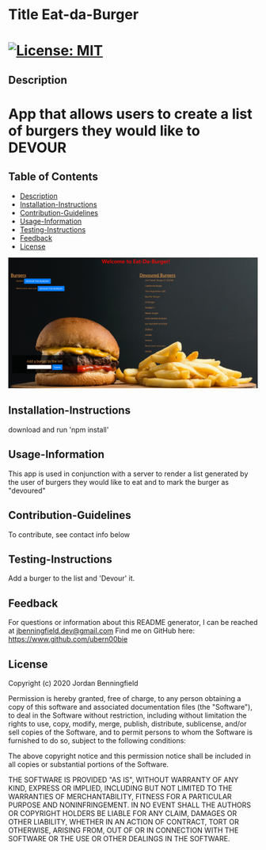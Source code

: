 
  # Title Eat-da-Burger
 [![License: MIT](https://img.shields.io/badge/License-MIT-blue.svg)](https://opensource.org/licenses/MIT)
===========================================
  ## Description
  App that allows users to create a list of burgers they would like to DEVOUR
===========================================
  ## Table of Contents
  - [Description](#Description)
  - [Installation-Instructions](#Installation-Instructions)
  - [Contribution-Guidelines](#Contribution-Guidelines)
  - [Usage-Information](#Usage-Information)
  - [Testing-Instructions](#Testing-Instructions)
  - [Feedback](#Feedback)
  - [License](#License)

[![EAT-DA-BURGER DEMO](./Public/Assets/demo.PNG)](https://drive.google.com/file/d/1b7b9URLgcx2I1wH2PJqKf8aXXDprGimq/view "Demo")

  ## Installation-Instructions
  download and run 'npm install'

  ## Usage-Information
  This app is used in conjunction with a server to render a list generated by the user of burgers they would like to eat and to mark the burger as "devoured"

  ## Contribution-Guidelines
  To contribute, see contact info below

  ## Testing-Instructions
  Add a burger to the list and 'Devour' it.

  ## Feedback 
  For questions or information about this README generator, I can be reached at jbenningfield.dev@gmail.com 
  Find me on GitHub here: https://www.github.com/ubern00bie
  
  ## License
  Copyright (c) 2020 Jordan Benningfield

Permission is hereby granted, free of charge, to any person obtaining a copy
of this software and associated documentation files (the "Software"), to deal
in the Software without restriction, including without limitation the rights
to use, copy, modify, merge, publish, distribute, sublicense, and/or sell
copies of the Software, and to permit persons to whom the Software is
furnished to do so, subject to the following conditions:

The above copyright notice and this permission notice shall be included in all
copies or substantial portions of the Software.

THE SOFTWARE IS PROVIDED "AS IS", WITHOUT WARRANTY OF ANY KIND, EXPRESS OR
IMPLIED, INCLUDING BUT NOT LIMITED TO THE WARRANTIES OF MERCHANTABILITY,
FITNESS FOR A PARTICULAR PURPOSE AND NONINFRINGEMENT. IN NO EVENT SHALL THE
AUTHORS OR COPYRIGHT HOLDERS BE LIABLE FOR ANY CLAIM, DAMAGES OR OTHER
LIABILITY, WHETHER IN AN ACTION OF CONTRACT, TORT OR OTHERWISE, ARISING FROM,
OUT OF OR IN CONNECTION WITH THE SOFTWARE OR THE USE OR OTHER DEALINGS IN THE
SOFTWARE.
